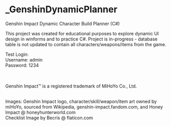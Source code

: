 # _GenshinDynamicPlanner
Genshin Impact Dynamic Character Build Planner (C#)

This project was created for educational purposes to explore dynamic UI design in winforms and to practice C#.
Project is in-progress - database table is not updated to contain all characters/weapons/items from the game.

Test Login:  
Username: admin  
Password: 1234  

<br/>
<br/>
Genshin Impact™ is a registered trademark of MiHoYo Co., Ltd.
<br/>
<br/>

Images:
Genshin Impact logo, character/skill/weapon/item art owned by miHoYo, sourced from Wikipedia, genshin-impact.fandom.com, and Honey Impact @ honeyhunterworld.com  
Checklist Image by Becris @ flaticon.com
